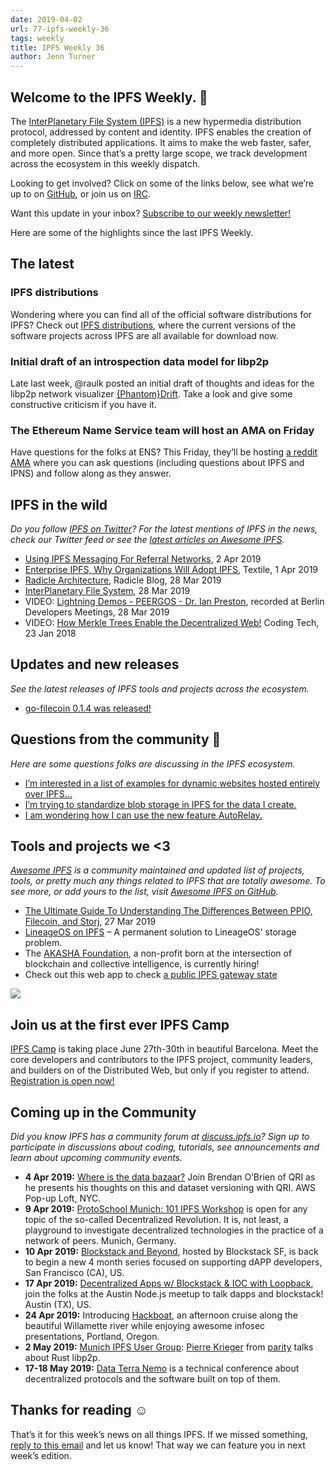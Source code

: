 ```yaml
---
date: 2019-04-02
url: 77-ipfs-weekly-36
tags: weekly
title: IPFS Weekly 36
author: Jenn Turner
---
```



## Welcome to the IPFS Weekly. 👋

The [InterPlanetary File System (IPFS)](https://ipfs.io/) is a new hypermedia distribution protocol, addressed by content and identity. IPFS enables the creation of completely distributed applications. It aims to make the web faster, safer, and more open. Since that’s a pretty large scope, we track development across the ecosystem in this weekly dispatch.

Looking to get involved? Click on some of the links below, see what we’re up to on [GitHub](https://github.com/ipfs), or join us on [IRC](https://riot.im/app/#/room/#ipfs:matrix.org).

Want this update in your inbox? [Subscribe to our weekly newsletter!](https://tinyletter.com/ipfsnewsletter)

Here are some of the highlights since the last IPFS Weekly.


## The latest

### IPFS distributions
Wondering where you can find all of the official software distributions for IPFS? Check out [IPFS distributions](https://dist.ipfs.io/), where the current versions of the software projects across IPFS are all available for download now.  

### Initial draft of an introspection data model for libp2p
Late last week, @raulk posted an initial draft of thoughts and ideas for the libp2p network visualizer [{Phantom}Drift](https://github.com/libp2p/notes/pull/9/files). Take a look and give some constructive criticism if you have it. 

### The Ethereum Name Service team will host an AMA on Friday
Have questions for the folks at ENS? This Friday, they’ll be hosting [a reddit AMA](https://www.reddit.com/r/ethereum/comments/b8ahym/the_ethereum_name_service_ens_team_will_host_an/) where you can ask questions (including questions about IPFS and IPNS) and follow along as they answer. 


## IPFS in the wild
*Do you follow [IPFS on Twitter](https://twitter.com/IPFSbot)? For the latest mentions of IPFS in the news, check our Twitter feed or see the [latest articles on Awesome IPFS](https://awesome.ipfs.io/categories/articles/).* 

+ [Using IPFS Messaging For Referral Networks](https://medium.com/2key/using-ipfs-messaging-for-referral-networks-aa1f11220a77), 2 Apr 2019
+ [Enterprise IPFS, Why Organizations Will Adopt IPFS](https://medium.com/pinata/enterprise-ipfs-6afcf76b28a0), Textile, 1 Apr 2019
+ [Radicle Architecture](http://radicle.xyz/blog/index.html), Radicle Blog, 28 Mar 2019
+ [InterPlanetary File System](https://medium.com/@snehal1798/interplanetary-file-system-1c00196ae52c), 28 Mar 2019
+ VIDEO: [Lightning Demos - PEERGOS - Dr. Ian Preston](https://www.youtube.com/watch?v=Z_tOw1mUyLE), recorded at Berlin Developers Meetings, 28 Mar 2019
+ VIDEO: [How Merkle Trees Enable the Decentralized Web!](https://www.youtube.com/watch?v=YIc6MNfv5iQ) Coding Tech, 23 Jan 2018


## Updates and new releases
*See the latest releases of IPFS tools and projects across the ecosystem.*

+ [go-filecoin 0.1.4 was released!](https://filecoin.io/blog/go-filecoin-0.1.4-release/)


## Questions from the community 🤔
*Here are some questions folks are discussing in the IPFS ecosystem.*

+ [I’m interested in a list of examples for dynamic websites hosted entirely over IPFS...](https://discuss.ipfs.io/t/looking-for-examples-of-functional-sites-hosted-on-ipfs/4841)
+ [I’m trying to standardize blob storage in IPFS for the data I create.](https://discuss.ipfs.io/t/adding-ipfs-support-to-known-publishing-system/4862)
+ [I am wondering how I can use the new feature AutoRelay.](https://discuss.ipfs.io/t/feature-autorelay/5094)


## Tools and projects we <3
*[Awesome IPFS](https://awesome.ipfs.io/) is a community maintained and updated list of projects, tools, or pretty much any things related to IPFS that are totally awesome. To see more, or add yours to the list, visit [Awesome IPFS on GitHub](https://github.com/ipfs/awesome-ipfs).* 

+ [The Ultimate Guide To Understanding The Differences Between PPIO, Filecoin, and Storj](https://medium.com/@ppio/differences-between-ppio-filecoin-storj-20cdf7b3b02e), 27 Mar 2019
+ [LineageOS on IPFS](https://lineageos-on-ipfs.com/) – A permanent solution to LineageOS' storage problem.
+ The [AKASHA Foundation](https://akasha.org/about/), a non-profit born at the intersection of blockchain and collective intelligence, is currently hiring!
+ Check out this web app to check [a public IPFS gateway state](https://ipfs.fooock.com/)


![](https://ipfs.io/ipfs/Qmd11gtyigpCjo4MfzXuj9MKuMF3Dj1EZEvbNRZeQE1jd4)

## Join us at the first ever IPFS Camp

[IPFS Camp](https://blog.ipfs.io/72-ann-ipfs-camp/) is taking place June 27th-30th in beautiful Barcelona. Meet the core developers and contributors to the IPFS project, community leaders, and builders on of the Distributed Web, but only if you register to attend. [Registration is open now!](https://camp.ipfs.io/)
 
 
## Coming up in the Community
*Did you know IPFS has a community forum at [discuss.ipfs.io](https://discuss.ipfs.io/)? Sign up to participate in discussions about coding, tutorials, see announcements and learn about upcoming community events.*

+ **4 Apr 2019:** [Where is the data bazaar?](https://www.meetup.com/Deep-Learning-NYC/events/zztcfqyzgbgb/) Join Brendan O’Brien of QRI as he presents his thoughts on this and dataset versioning with QRI. AWS Pop-up Loft, NYC.
+ **9 Apr 2019:** [ProtoSchool Munich: 101 IPFS Workshop](https://www.meetup.com/de-DE/Munich-IPFS-User-Group/events/260198694/) is open for any topic of the so-called Decentralized Revolution. It is, not least, a playground to investigate decentralized technologies in the practice of a network of peers. Munich, Germany.
+ **10 Apr 2019:** [Blockstack and Beyond](https://www.meetup.com/Blockstack-SF/events/260072145/), hosted by Blockstack SF, is back to begin a new 4 month series focused on supporting dAPP developers, San Francisco (CA), US.
+ **17 Apr 2019:** [Decentralized Apps w/ Blockstack & IOC with Loopback](https://www.meetup.com/austinnodejs/events/plgxbqyzgbwb/), join the folks at the Austin Node.js meetup to talk dapps and blockstack! Austin (TX), US. 
+ **24 Apr 2019:** Introducing [Hackboat](https://hackboat.org/), an afternoon cruise along the beautiful Willamette river while enjoying awesome infosec presentations, Portland, Oregon.
+ **2 May 2019:** [Munich IPFS User Group](https://www.meetup.com/de-DE/Munich-IPFS-User-Group/events/259762490/): [Pierre Krieger](https://twitter.com/tomaka17) from [parity](https://www.parity.io/) talks about Rust libp2p.
+ **17-18 May 2019:** [Data Terra Nemo](https://dtn.is/) is a technical conference about decentralized protocols and the software built on top of them.

## Thanks for reading ☺️

That’s it for this week’s news on all things IPFS. If we missed something, [reply to this email](mailto:newsletter@ipfs.io) and let us know! That way we can feature you in next week’s edition. 
